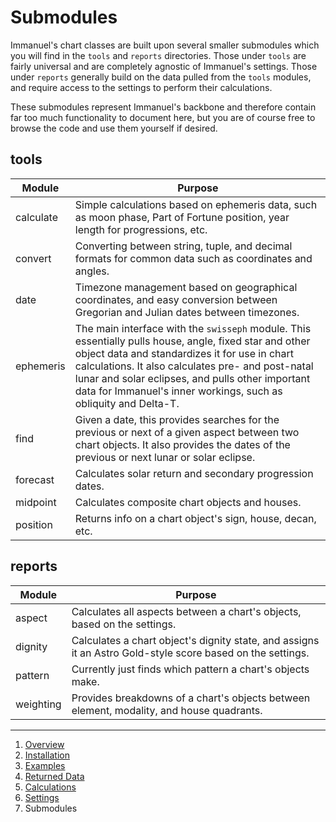 # Submodules

Immanuel's chart classes are built upon several smaller submodules which you will find in the `tools` and `reports` directories. Those under `tools` are fairly universal and are completely agnostic of Immanuel's settings. Those under `reports` generally build on the data pulled from the `tools` modules, and require access to the settings to perform their calculations.

These submodules represent Immanuel's backbone and therefore contain far too much functionality to document here, but you are of course free to browse the code and use them yourself if desired.

## tools

| Module | Purpose |
| --- | --- |
| calculate | Simple calculations based on ephemeris data, such as moon phase, Part of Fortune position, year length for progressions, etc. |
| convert | Converting between string, tuple, and decimal formats for common data such as coordinates and angles. |
| date | Timezone management based on geographical coordinates, and easy conversion between Gregorian and Julian dates between timezones. |
| ephemeris | The main interface with the `swisseph` module. This essentially pulls house, angle, fixed star and other object data and standardizes it for use in chart calculations. It also calculates pre- and post-natal lunar and solar eclipses, and pulls other important data for Immanuel's inner workings, such as obliquity and Delta-T. |
| find | Given a date, this provides searches for the previous or next of a given aspect between two chart objects. It also provides the dates of the previous or next lunar or solar eclipse. |
| forecast | Calculates solar return and secondary progression dates. |
| midpoint | Calculates composite chart objects and houses. |
| position | Returns info on a chart object's sign, house, decan, etc. |

## reports

| Module | Purpose |
| --- | --- |
| aspect | Calculates all aspects between a chart's objects, based on the settings. |
| dignity | Calculates a chart object's dignity state, and assigns it an Astro Gold-style score based on the settings. |
| pattern | Currently just finds which pattern a chart's objects make. |
| weighting | Provides breakdowns of a chart's objects between element, modality, and house quadrants. |

---

1. [Overview](1-overview.md)
2. [Installation](2-installation.md)
3. [Examples](3-examples.md)
4. [Returned Data](4-data.md)
5. [Calculations](5-calculations.md)
6. [Settings](6-settings.md)
7. Submodules
